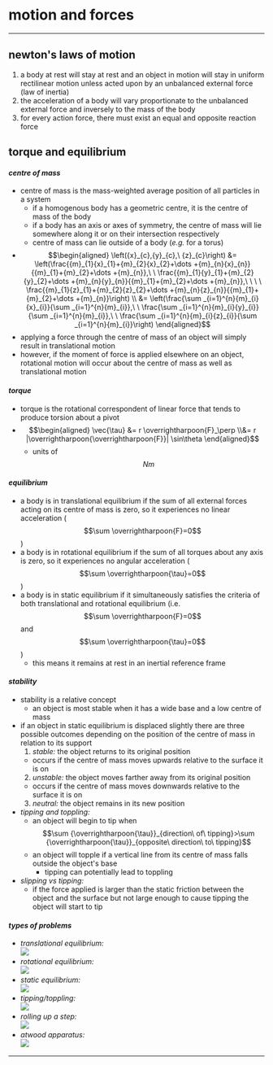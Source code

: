 # motion and forces

***

## **newton's laws of motion**

1. a body at rest will stay at rest and an object in motion will stay in uniform rectilinear motion unless acted upon by an unbalanced external force (law of inertia)
2. the acceleration of a body will vary proportionate to the unbalanced external force and inversely to the mass of the body
3. for every action force, there must exist an equal and opposite reaction force

## **torque and equilibrium**

#### _**centre of mass**_

* centre of mass is the mass-weighted average position of all particles in a system
  * if a homogenous body has a geometric centre, it is the centre of mass of the body
  * if a body has an axis or axes of symmetry, the centre of mass will lie somewhere along it or on their intersection respectively
  * centre of mass can lie outside of a body (_e.g._ for a torus)
* &#x20;$$\begin{aligned} \left({x}_{c},{y}_{c},\ {z}_{c}\right) &= \left(\frac{{m}_{1}{x}_{1}+{m}_{2}{x}_{2}+\dots +{m}_{n}{x}_{n}}{{m}_{1}+{m}_{2}+\dots +{m}_{n}},\ \ \frac{{m}_{1}{y}_{1}+{m}_{2}{y}_{2}+\dots +{m}_{n}{y}_{n}}{{m}_{1}+{m}_{2}+\dots +{m}_{n}},\ \ \ \ \frac{{m}_{1}{z}_{1}+{m}_{2}{z}_{2}+\dots +{m}_{n}{z}_{n}}{{m}_{1}+{m}_{2}+\dots +{m}_{n}}\right) \\ &= \left(\frac{\sum _{i=1}^{n}{m}_{i}{x}_{i}}{\sum _{i=1}^{n}{m}_{i}},\ \ \frac{\sum _{i=1}^{n}{m}_{i}{y}_{i}}{\sum _{i=1}^{n}{m}_{i}},\ \ \frac{\sum _{i=1}^{n}{m}_{i}{z}_{i}}{\sum _{i=1}^{n}{m}_{i}}\right) \end{aligned}$$
* applying a force through the centre of mass of an object will simply result in translational motion
* however, if the moment of force is applied elsewhere on an object, rotational motion will occur about the centre of mass as well as translational motion

#### _**torque**_

* torque is the rotational correspondent of linear force that tends to produce torsion about a pivot
* $$\begin{aligned} \vec{\tau} &= r \overrightharpoon{F}_\perp \\&= r |\overrightharpoon{\overrightharpoon{F}}| \sin\theta \end{aligned}$$
  * units of $$Nm$$

#### _**equilibrium**_

* a body is in translational equilibrium if the sum of all external forces acting on its centre of mass is zero, so it experiences no linear acceleration ($$\sum \overrightharpoon{F}=0$$)
* a body is in rotational equilibrium if the sum of all torques about any axis is zero, so it experiences no angular acceleration ($$\sum \overrightharpoon{\tau}=0$$)
* a body is in static equilibrium if it simultaneously satisfies the criteria of both translational and rotational equilibrium (i.e. $$\sum \overrightharpoon{F}=0$$ and $$\sum \overrightharpoon{\tau}=0$$)
  * this means it remains at rest in an inertial reference frame

#### _**stability**_

* stability is a relative concept
  * an object is most stable when it has a wide base and a low centre of mass
* if an object in static equilibrium is displaced slightly there are three possible outcomes depending on the position of the centre of mass in relation to its support
  1. _stable:_ the object returns to its original position
  * occurs if the centre of mass moves upwards relative to the surface it is on
  2. _unstable:_ the object moves farther away from its original position
  * occurs if the centre of mass moves downwards relative to the surface it is on
  3. _neutral:_ the object remains in its new position
* _tipping and toppling:_
  * an object will begin to tip when $$\sum {\overrightharpoon{\tau}}_{direction\ of\ tipping}>\sum {\overrightharpoon{\tau}}_{opposite\ direction\ to\ tipping}$$
  * an object will topple if a vertical line from its centre of mass falls outside the object's base
    * tipping can potentially lead to toppling
* _slipping vs tipping:_
  * if the force applied is larger than the static friction between the object and the surface but not large enough to cause tipping the object will start to tip

#### _**types of problems**_

* _translational equilibrium:_\
  ![](../physics/images/image_1.5714c339.png)
* _rotational equilibrium:_\
  ![](../physics/images/image_2.69d1d1b2.png)
* _static equilibrium:_\
  ![](../physics/images/image_3.4b061b8d.png)
* _tipping/toppling:_\
  ![](../physics/images/image_4.0a5a590a.png)
* _rolling up a step:_\
  ![](../physics/images/image_5.8178e12a.png)
* _atwood apparatus:_\
  ![](../physics/images/image_6.e9722360.png)

***
